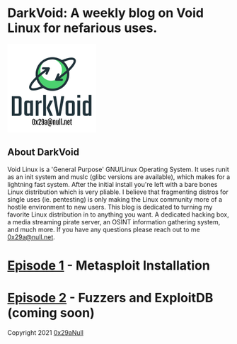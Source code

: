 # DarkVoid: A weekly blog on Void Linux for nefarious uses.
![](https://github.com/0x29aNull/DarkVoid/blob/main/DVLogo.png?raw=true)
## About DarkVoid
Void Linux is a 'General Purpose' GNU/Linux Operating System. It uses runit
as an init system and muslc (glibc versions are available), which makes for
a lightning fast system. After the initial install you're left with a bare
bones Linux distribution which is very pliable. I believe that fragmenting
distros for single uses (ie. pentesting) is only making the Linux community
more of a hostile environment to new users. This blog is dedicated to turning
my favorite Linux distribution in to anything you want. A dedicated hacking
box, a media streaming pirate server, an OSINT information gathering system,
and much more. If you have any questions please reach out to me [0x29a@null.net](0x29a@null.net).

# [Episode 1](https://github.com/0x29aNull/DarkVoid/blob/main/DV-Episode1.md) - Metasploit Installation
# [Episode 2](https://github.com/0x29aNull/DarkVoid/blob/main/DV-Episode2.md) - Fuzzers and ExploitDB (coming soon)

Copyright 2021 [0x29aNull](0x29a@null.net)
